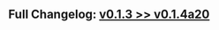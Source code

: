 ## Full Changelog: [v0.1.3 >> v0.1.4a20](https://github.com/SpikingNeurons/toolcraft/compare/v0.1.3...v0.1.4a20)
